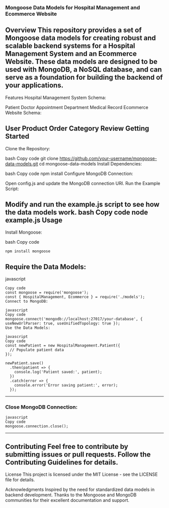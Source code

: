 ### Mongoose Data Models for Hospital Management and Ecommerce Website
Overview
This repository provides a set of Mongoose data models for creating robust and scalable backend systems for a Hospital Management System and an Ecommerce Website. These data models are designed to be used with MongoDB, a NoSQL database, and can serve as a foundation for building the backend of your applications.
---
Features
Hospital Management System Schema:

Patient
Doctor
Appointment
Department
Medical Record
Ecommerce Website Schema:

User
Product
Order
Category
Review
Getting Started
---
Clone the Repository:

bash
Copy code
git clone https://github.com/your-username/mongoose-data-models.git
cd mongoose-data-models
Install Dependencies:

bash
Copy code
npm install
Configure MongoDB Connection:

Open config.js and update the MongoDB connection URI.
Run the Example Script:

Modify and run the example.js script to see how the data models work.
bash
Copy code
node example.js
Usage
---
Install Mongoose:

bash
Copy code
```
npm install mongoose
```
## Require the Data Models:

javascript
```
Copy code
const mongoose = require('mongoose');
const { HospitalManagement, Ecommerce } = require('./models');
Connect to MongoDB:

javascript
Copy code
mongoose.connect('mongodb://localhost:27017/your-database', { useNewUrlParser: true, useUnifiedTopology: true });
Use the Data Models:

javascript
Copy code
const newPatient = new HospitalManagement.Patient({
  // Populate patient data
});

newPatient.save()
  .then(patient => {
    console.log('Patient saved:', patient);
  })
  .catch(error => {
    console.error('Error saving patient:', error);
  });
```
***
### Close MongoDB Connection:
```
javascript
Copy code
mongoose.connection.close();
```
---
Contributing
Feel free to contribute by submitting issues or pull requests. Follow the Contributing Guidelines for details.
---
License
This project is licensed under the MIT License - see the LICENSE file for details.

Acknowledgments
Inspired by the need for standardized data models in backend development.
Thanks to the Mongoose and MongoDB communities for their excellent documentation and support.
